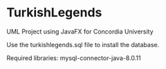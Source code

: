 # TurkishLegends
UML Project using JavaFX for Concordia University

Use the turkishlegends.sql file to install the database.

Required libraries: mysql-connector-java-8.0.11
